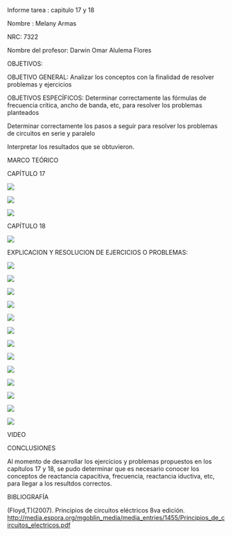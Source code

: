 Informe tarea : capitulo 17 y 18

Nombre : Melany Armas

NRC: 7322

Nombre del profesor: Darwin Omar Alulema Flores

OBJETIVOS:

OBJETIVO GENERAL: Analizar los conceptos con la finalidad de resolver problemas y ejercicios

OBJETIVOS ESPECÍFICOS: Determinar correctamente las fórmulas de frecuencia crítica, ancho de banda, etc, para resolver los problemas planteados

Determinar correctamente los pasos a seguir para resolver los problemas de circuitos en serie y paralelo

Interpretar los resultados que se obtuvieron.

MARCO TEÓRICO

CAPÍTULO 17

![](https://github.com/MelanyArmas/Tarea-9/blob/main/Marco%20te%C3%B3rico/CIRCUITOS%20EN%20SERIE.png)

![](https://github.com/MelanyArmas/Tarea-9/blob/main/Marco%20te%C3%B3rico/CIRCUITOS%20EN%20PARALELO.png)

![](https://github.com/MelanyArmas/Tarea-9/blob/main/Marco%20te%C3%B3rico/TEMAS%20ESPECIALES.png)

CAPÍTULO 18

![](https://github.com/MelanyArmas/Tarea-9/blob/main/Marco%20te%C3%B3rico/FILTROS%20PASIVOS.png)

EXPLICACION Y RESOLUCION DE EJERCICIOS O PROBLEMAS:

![](https://github.com/MelanyArmas/Tarea-9/blob/main/Ejercicios%20Cap%C3%ADtulo%2017/Tarea%209_1.jpg)

![](https://github.com/MelanyArmas/Tarea-9/blob/main/Ejercicios%20Cap%C3%ADtulo%2017/Tarea%209_2.jpg)

![](https://github.com/MelanyArmas/Tarea-9/blob/main/Ejercicios%20Cap%C3%ADtulo%2017/Tarea%209_3.jpg)

![](https://github.com/MelanyArmas/Tarea-9/blob/main/Ejercicios%20Cap%C3%ADtulo%2017/Tarea%209_4.jpg)

![](https://github.com/MelanyArmas/Tarea-9/blob/main/Ejercicios%20Cap%C3%ADtulo%2017/Tarea%209_5.jpg)

![](https://github.com/MelanyArmas/Tarea-9/blob/main/Ejercicios%20Cap%C3%ADtulo%2017/Tarea%209_6.jpg)

![](https://github.com/MelanyArmas/Tarea-9/blob/main/Ejercicios%20Cap%C3%ADtulo%2017/Tarea%209_7.jpg)

![](https://github.com/MelanyArmas/Tarea-9/blob/main/Ejercicios%20Cap%C3%ADtulo%2018/Tarea%209_8.jpg)

![](https://github.com/MelanyArmas/Tarea-9/blob/main/Ejercicios%20Cap%C3%ADtulo%2018/Tarea%209_9.jpg)

![](https://github.com/MelanyArmas/Tarea-9/blob/main/Ejercicios%20Cap%C3%ADtulo%2018/Tarea%209_10.jpg)

![](https://github.com/MelanyArmas/Tarea-9/blob/main/Ejercicios%20Cap%C3%ADtulo%2018/Tarea%209_11.jpg)

![](https://github.com/MelanyArmas/Tarea-9/blob/main/Ejercicios%20Cap%C3%ADtulo%2018/Tarea%209_12.jpg)

![](https://github.com/MelanyArmas/Tarea-9/blob/main/Ejercicios%20Cap%C3%ADtulo%2018/Tarea%209_13.jpg)

VIDEO

CONCLUSIONES

Al momento de desarrollar los ejercicios y problemas propuestos en los capítulos 17 y 18, se pudo determinar que es necesario conocer los conceptos de reactancia capacitiva, frecuencia, reactancia iductiva, etc, para llegar a los resultdos correctos.

BIBLIOGRAFÍA

(Floyd,T)(2007). Principios de circuitos eléctricos 8va edición. http://media.espora.org/mgoblin_media/media_entries/1455/Principios_de_circuitos_electricos.pdf
